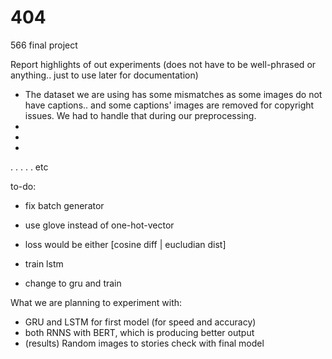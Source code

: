 # 404
566 final project




Report highlights of out experiments (does not have to be well-phrased or anything.. just to use later for documentation)

- The dataset we are using has some mismatches as some images do not have captions.. and some captions' images are removed for copyright issues. We had to handle that during our preprocessing.
- 
- 
- 
.
.
.
.
.
etc


to-do:

- fix batch generator

- use glove instead of one-hot-vector

- loss would be either [cosine diff | eucludian dist]

- train lstm

- change to gru and train



What we are planning to experiment with:

- GRU and LSTM for first model (for speed and accuracy)
- both RNNS with BERT, which is producing better output
- (results) Random images to stories check with final model

